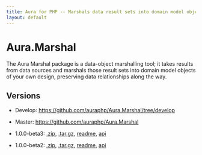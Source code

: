 ```yaml
---
title: Aura for PHP -- Marshals data result sets into domain model objects
layout: default
---
```


Aura.Marshal
============

The Aura Marshal package is a data-object marshalling tool; it takes results from data sources and marshals those result sets into domain model objects of your own design, preserving data relationships along the way.

Versions
--------

- Develop: <https://github.com/auraphp/Aura.Marshal/tree/develop>

- Master: <https://github.com/auraphp/Aura.Marshal>

- 1.0.0-beta3: [.zip](https://github.com/auraphp/Aura.Marshal/zipball/1.0.0-beta3), [.tar.gz](https://github.com/auraphp/Aura.Marshal/tarball/1.0.0-beta3), [readme](version/1.0.0-beta3/), [api](version/1.0.0-beta3/api/)

- 1.0.0-beta2: [.zip](https://github.com/auraphp/Aura.Marshal/zipball/1.0.0-beta2), [.tar.gz](https://github.com/auraphp/Aura.Marshal/tarball/1.0.0-beta2), [readme](version/1.0.0-beta2/), [api](version/1.0.0-beta2/api/)

